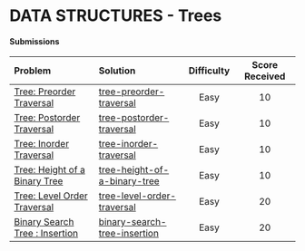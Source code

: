 # DATA STRUCTURES - Trees

#### Submissions
| Problem | Solution | Difficulty | Score Received |
| :--- | :--- | :---: | :---: |
| [Tree: Preorder Traversal](https://www.hackerrank.com/challenges/tree-preorder-traversal) | [tree-preorder-traversal](tree-preorder-traversal/Solution.java) | Easy | 10 |
| [Tree: Postorder Traversal](https://www.hackerrank.com/challenges/tree-postorder-traversal) | [tree-postorder-traversal](tree-postorder-traversal/Solution.java) | Easy | 10 |
| [Tree: Inorder Traversal](https://www.hackerrank.com/challenges/tree-inorder-traversal) | [tree-inorder-traversal](tree-inorder-traversal/Solution.java) | Easy | 10 |
| [Tree: Height of a Binary Tree](https://www.hackerrank.com/challenges/tree-height-of-a-binary-tree) | [tree-height-of-a-binary-tree](tree-height-of-a-binary-tree/Solution.java) | Easy | 10 |
| [Tree: Level Order Traversal](https://www.hackerrank.com/challenges/tree-level-order-traversal) | [tree-level-order-traversal](tree-level-order-traversal/Solution.java) | Easy | 20 |
| [Binary Search Tree : Insertion](https://www.hackerrank.com/challenges/binary-search-tree-insertion) | [binary-search-tree-insertion](binary-search-tree-insertion/Solution.java) | Easy | 20 |
